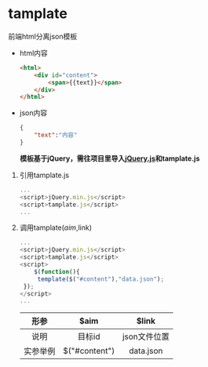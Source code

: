 # tamplate
前端html分离json模板

- html内容

  ```html
  <html>
      <div id="content">
          <span>{{text}}</span>
      </div>
  </html>
  ```

- json内容

  ```json
  {
      "text":"内容"
  }
  ```

  **模板基于jQuery，需往项目里导入[jQuery.js](https://jquery.com/download/)和tamplate.js**

1. 引用tamplate.js

   ```javascript
   ...
   <script>jQuery.min.js</script>
   <script>tamplate.js</script>
   ...
   ```


2. 调用tamplate($aim,$link)

   ```js
   ...
   <script>jQuery.min.js</script>
   <script>tamplate.js</script>
   <script>
       $(function(){
       	template($("#content"),"data.json");
   	});
   </script>
   ...
   ```

   |   形参   |     $aim      |    $link     |
   | :------: | :-----------: | :----------: |
   |   说明   |    目标id     | json文件位置 |
   | 实参举例 | $("#content") |  data.json   |
